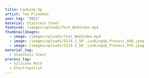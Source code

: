 ```yaml
---
title: Looking Up
artist: Tom Friedman
year_tag: "2021"
material: Stainless Steel
featured: /images/uploads/Test_WebVideo.mp4
thumbnailImages:
  - image: /images/uploads/Test_WebVideo.mp4
  - image: /images/uploads/5174.1_50'_LookingUp_Process_040.jpeg
  - image: /images/uploads/5174.1_50'_LookingUp_Process_076.jpeg
material_tag:
  - Stainless Steel
process_tag:
  - Silicone Mold
  - Electropolish
---
```

